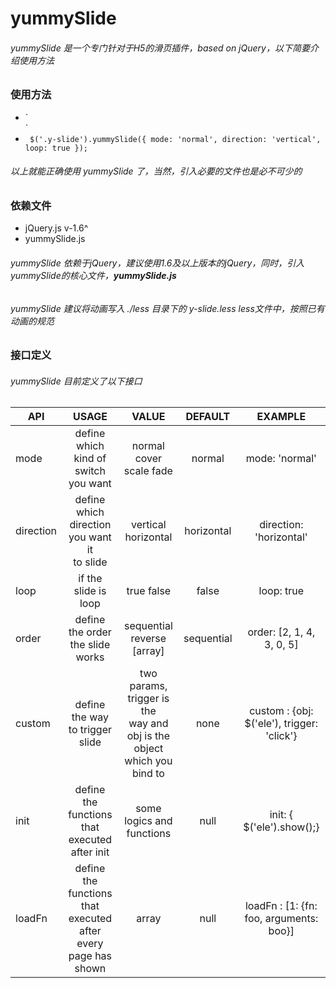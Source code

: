 # yummySlide
###### yummySlide 是一个专门针对于H5的滑页插件，based on jQuery，以下简要介绍使用方法

### 使用方法
- `	<div class="y-slide">
		<div class="container">
			<div class="page"></div>
			<div class="page"></div>
			<div class="page"></div>
		</div>
	</div>`
- `	$('.y-slide').yummySlide({
        mode: 'normal',
        direction: 'vertical',
        loop: true
    });`

###### 以上就能正确使用 *yummySlide* 了，当然，引入必要的文件也是必不可少的

### 依赖文件
- jQuery.js v-1.6^
- yummySlide.js
###### *yummySlide* 依赖于jQuery，建议使用1.6及以上版本的jQuery，同时，引入yummySlide的核心文件，**yummySlide.js**
###### *yummySlide* 建议将动画写入 ./less 目录下的 *y-slide.less* less文件中，按照已有动画的规范

### 接口定义
###### *yummySlide* 目前定义了以下接口

| API           | USAGE                                | VALUE                           | DEFAULT     | EXAMPLE    |
| ------------- |:------------------------------------:| :------------------------------:|:-----------:|:----------:|
| mode          | define which kind of switch you want | normal cover scale fade         | normal      | mode: 'normal'|
| direction     | define which direction you want it<br> to slide| vertical horizontal  | horizontal  | direction: 'horizontal' |
| loop          | if the slide is loop                 | true false                      | false       | loop: true |
| order         | define the order the slide works     | sequential reverse [array]      | sequential  | order: [2, 1, 4, 3, 0, 5] |
| custom        | define the way to trigger slide      | two params, trigger is the<br> way and obj is the object<br> which you bind to| none        | custom : {obj: $('ele'), trigger: 'click'}|
| init          | define the functions that executed<br> after init | some logics and functions | null    | init: { $('ele').show();} |
| loadFn        | define the functions that executed<br> after every page has shown | array | null | loadFn : [1: {fn: foo, arguments: boo}] | 
